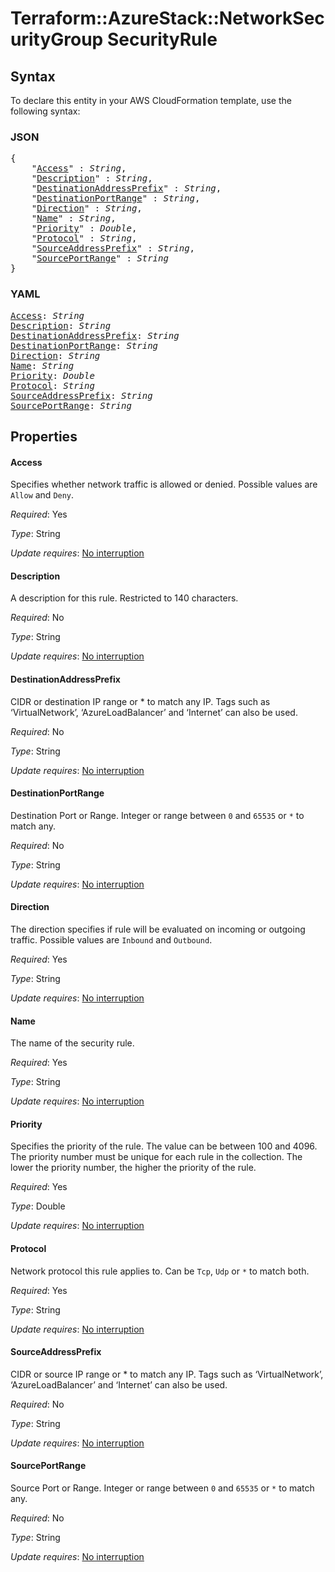 # Terraform::AzureStack::NetworkSecurityGroup SecurityRule

## Syntax

To declare this entity in your AWS CloudFormation template, use the following syntax:

### JSON

<pre>
{
    "<a href="#access" title="Access">Access</a>" : <i>String</i>,
    "<a href="#description" title="Description">Description</a>" : <i>String</i>,
    "<a href="#destinationaddressprefix" title="DestinationAddressPrefix">DestinationAddressPrefix</a>" : <i>String</i>,
    "<a href="#destinationportrange" title="DestinationPortRange">DestinationPortRange</a>" : <i>String</i>,
    "<a href="#direction" title="Direction">Direction</a>" : <i>String</i>,
    "<a href="#name" title="Name">Name</a>" : <i>String</i>,
    "<a href="#priority" title="Priority">Priority</a>" : <i>Double</i>,
    "<a href="#protocol" title="Protocol">Protocol</a>" : <i>String</i>,
    "<a href="#sourceaddressprefix" title="SourceAddressPrefix">SourceAddressPrefix</a>" : <i>String</i>,
    "<a href="#sourceportrange" title="SourcePortRange">SourcePortRange</a>" : <i>String</i>
}
</pre>

### YAML

<pre>
<a href="#access" title="Access">Access</a>: <i>String</i>
<a href="#description" title="Description">Description</a>: <i>String</i>
<a href="#destinationaddressprefix" title="DestinationAddressPrefix">DestinationAddressPrefix</a>: <i>String</i>
<a href="#destinationportrange" title="DestinationPortRange">DestinationPortRange</a>: <i>String</i>
<a href="#direction" title="Direction">Direction</a>: <i>String</i>
<a href="#name" title="Name">Name</a>: <i>String</i>
<a href="#priority" title="Priority">Priority</a>: <i>Double</i>
<a href="#protocol" title="Protocol">Protocol</a>: <i>String</i>
<a href="#sourceaddressprefix" title="SourceAddressPrefix">SourceAddressPrefix</a>: <i>String</i>
<a href="#sourceportrange" title="SourcePortRange">SourcePortRange</a>: <i>String</i>
</pre>

## Properties

#### Access

Specifies whether network traffic is allowed or denied. Possible values are `Allow` and `Deny`.

_Required_: Yes

_Type_: String

_Update requires_: [No interruption](https://docs.aws.amazon.com/AWSCloudFormation/latest/UserGuide/using-cfn-updating-stacks-update-behaviors.html#update-no-interrupt)

#### Description

A description for this rule. Restricted to 140 characters.

_Required_: No

_Type_: String

_Update requires_: [No interruption](https://docs.aws.amazon.com/AWSCloudFormation/latest/UserGuide/using-cfn-updating-stacks-update-behaviors.html#update-no-interrupt)

#### DestinationAddressPrefix

CIDR or destination IP range or * to match any IP. Tags such as ‘VirtualNetwork’, ‘AzureLoadBalancer’ and ‘Internet’ can also be used.

_Required_: No

_Type_: String

_Update requires_: [No interruption](https://docs.aws.amazon.com/AWSCloudFormation/latest/UserGuide/using-cfn-updating-stacks-update-behaviors.html#update-no-interrupt)

#### DestinationPortRange

Destination Port or Range. Integer or range between `0` and `65535` or `*` to match any.

_Required_: No

_Type_: String

_Update requires_: [No interruption](https://docs.aws.amazon.com/AWSCloudFormation/latest/UserGuide/using-cfn-updating-stacks-update-behaviors.html#update-no-interrupt)

#### Direction

The direction specifies if rule will be evaluated on incoming or outgoing traffic. Possible values are `Inbound` and `Outbound`.

_Required_: Yes

_Type_: String

_Update requires_: [No interruption](https://docs.aws.amazon.com/AWSCloudFormation/latest/UserGuide/using-cfn-updating-stacks-update-behaviors.html#update-no-interrupt)

#### Name

The name of the security rule.

_Required_: Yes

_Type_: String

_Update requires_: [No interruption](https://docs.aws.amazon.com/AWSCloudFormation/latest/UserGuide/using-cfn-updating-stacks-update-behaviors.html#update-no-interrupt)

#### Priority

Specifies the priority of the rule. The value can be between 100 and 4096. The priority number must be unique for each rule in the collection. The lower the priority number, the higher the priority of the rule.

_Required_: Yes

_Type_: Double

_Update requires_: [No interruption](https://docs.aws.amazon.com/AWSCloudFormation/latest/UserGuide/using-cfn-updating-stacks-update-behaviors.html#update-no-interrupt)

#### Protocol

Network protocol this rule applies to. Can be `Tcp`, `Udp` or `*` to match both.

_Required_: Yes

_Type_: String

_Update requires_: [No interruption](https://docs.aws.amazon.com/AWSCloudFormation/latest/UserGuide/using-cfn-updating-stacks-update-behaviors.html#update-no-interrupt)

#### SourceAddressPrefix

CIDR or source IP range or * to match any IP. Tags such as ‘VirtualNetwork’, ‘AzureLoadBalancer’ and ‘Internet’ can also be used.

_Required_: No

_Type_: String

_Update requires_: [No interruption](https://docs.aws.amazon.com/AWSCloudFormation/latest/UserGuide/using-cfn-updating-stacks-update-behaviors.html#update-no-interrupt)

#### SourcePortRange

Source Port or Range. Integer or range between `0` and `65535` or `*` to match any.

_Required_: No

_Type_: String

_Update requires_: [No interruption](https://docs.aws.amazon.com/AWSCloudFormation/latest/UserGuide/using-cfn-updating-stacks-update-behaviors.html#update-no-interrupt)

